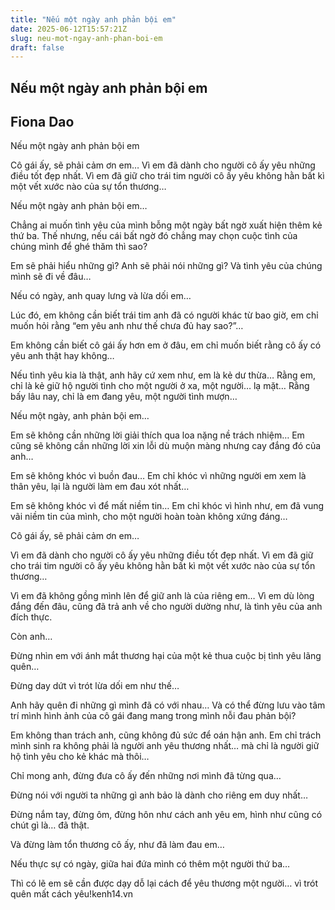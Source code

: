 ```yaml
---
title: "Nếu một ngày anh phản bội em"
date: 2025-06-12T15:57:21Z
slug: neu-mot-ngay-anh-phan-boi-em
draft: false
---
```


## Nếu một ngày anh phản bội em

## Fiona Dao

Nếu một ngày anh phản bội em

 Cô gái ấy, sẽ phải cảm ơn em… Vì em đã dành cho người cô ấy yêu những điều tốt đẹp nhất. Vì em đã giữ cho trái tim người cô ấy yêu không hằn bất kì một vết xước nào của sự tổn thương…

Nếu một ngày anh phản bội em…
 
Chẳng ai muốn tình yêu của mình bỗng một ngày bất ngờ xuất hiện thêm kẻ thứ ba. Thế nhưng, nếu cái bất ngờ đó chẳng may chọn cuộc tình của chúng mình để ghé thăm thì sao?
 
Em sẽ phải hiểu những gì? Anh sẽ phải nói những gì? Và tình yêu của chúng mình sẽ đi về đâu…
 
Nếu có ngày, anh quay lưng và lừa dối em…
 
Lúc đó, em không cần biết trái tim anh đã có người khác từ bao giờ, em chỉ muốn hỏi rằng “em yêu anh như thế chưa đủ hay sao?”…
 
Em không cần biết cô gái ấy hơn em ở đâu, em chỉ muốn biết rằng cô ấy có yêu anh thật hay không…
 
Nếu tình yêu kia là thật, anh hãy cứ xem như, em là kẻ dư thừa… Rằng em, chỉ là kẻ giữ hộ người tình cho một người ở xa, một người… lạ mặt… Rằng bấy lâu nay, chỉ là em đang yêu, một người tình mượn…
 
Nếu một ngày, anh phản bội em…
 
Em sẽ không cần những lời giải thích qua loa nặng nề trách nhiệm… Em cũng sẽ không cần những lời xin lỗi dù muộn màng nhưng cay đắng đó của anh…
 
Em sẽ không khóc vì buồn đau… Em chỉ khóc vì những người em xem là thân yêu, lại là người làm em đau xót nhất…
 
Em sẽ không khóc vì để mất niềm tin… Em chỉ khóc vì hình như, em đã vung vãi niềm tin của mình, cho một người hoàn toàn không xứng đáng…
 
Cô gái ấy, sẽ phải cảm ơn em…

Vì em đã dành cho người cô ấy yêu những điều tốt đẹp nhất. Vì em đã giữ cho trái tim người cô ấy yêu không hằn bất kì một vết xước nào của sự tổn thương…
 
Vì em đã không gồng mình lên để giữ anh là của riêng em… Vì em dù lòng đắng đến đâu, cũng đã trả anh về cho người dường như, là tình yêu của anh đích thực.
 
Còn anh…
 
Đừng nhìn em với ánh mắt thương hại của một kẻ thua cuộc bị tình yêu lãng quên… 
 
Đừng day dứt vì trót lừa dối em như thế…
 
Anh hãy quên đi những gì mình đã có với nhau… Và có thể đừng lưu vào tâm trí mình hình ảnh của cô gái đang mang trong mình nỗi đau phản bội?
 
Em không than trách anh, cũng không đủ sức để oán hận anh. Em chỉ trách mình sinh ra không phải là người anh yêu thương nhất… mà chỉ là người giữ hộ tình yêu cho kẻ khác mà thôi…
 
Chỉ mong anh, đừng đưa cô ấy đến những nơi mình đã từng qua… 
 
Đừng nói với người ta những gì anh bảo là dành cho riêng em duy nhất… 
 
Đừng nắm tay, đừng ôm, đừng hôn như cách anh yêu em, hình như cũng có chút gì là… đã thật.
 
Và đừng làm tổn thương cô ấy, như đã làm đau em…
 
Nếu thực sự có ngày, giữa hai đứa mình có thêm một người thứ ba…
 
Thì có lẽ em sẽ cần được dạy dỗ lại cách để yêu thương một người… vì trót quên mất cách yêu!kenh14.vn